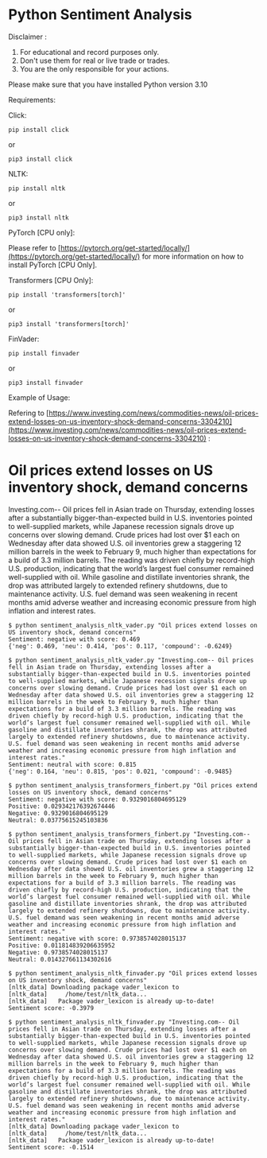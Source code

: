 # Python Sentiment Analysis

Disclaimer :
1. For educational and record purposes only.
2. Don't use them for real or live trade or trades.
3. You are the only responsible for your actions. 

Please make sure that you have installed Python version 3.10

Requirements:

Click:

`
pip install click
`

or

`
pip3 install click
`


NLTK:

`pip install nltk`

or

`pip3 install nltk`

PyTorch [CPU only]:

Please refer to [https://pytorch.org/get-started/locally/](https://pytorch.org/get-started/locally/) for more information on how to install PyTorch [CPU Only].

Transformers [CPU Only]:

`pip install 'transformers[torch]'`

or

`pip3 install 'transformers[torch]'`

FinVader:

`pip install finvader`

or 

`pip3 install finvader`

Example of Usage:

Refering to [https://www.investing.com/news/commodities-news/oil-prices-extend-losses-on-us-inventory-shock-demand-concerns-3304210](https://www.investing.com/news/commodities-news/oil-prices-extend-losses-on-us-inventory-shock-demand-concerns-3304210) :

<h1>Oil prices extend losses on US inventory shock, demand concerns</h1>

<p>Investing.com-- Oil prices fell in Asian trade on Thursday, extending losses after a substantially bigger-than-expected build in U.S. inventories pointed to well-supplied markets, while Japanese recession signals drove up concerns over slowing demand. Crude prices had lost over $1 each on Wednesday after data showed U.S. oil inventories grew a staggering 12 million barrels in the week to February 9, much higher than expectations for a build of 3.3 million barrels. The reading was driven chiefly by record-high U.S. production, indicating that the world’s largest fuel consumer remained well-supplied with oil. While gasoline and distillate inventories shrank, the drop was attributed largely to extended refinery shutdowns, due to maintenance activity. U.S. fuel demand was seen weakening in recent months amid adverse weather and increasing economic pressure from high inflation and interest rates.</p>

```
$ python sentiment_analysis_nltk_vader.py "Oil prices extend losses on US inventory shock, demand concerns"
Sentiment: negative with score: 0.469
{'neg': 0.469, 'neu': 0.414, 'pos': 0.117, 'compound': -0.6249}

$ python sentiment_analysis_nltk_vader.py "Investing.com-- Oil prices fell in Asian trade on Thursday, extending losses after a substantially bigger-than-expected build in U.S. inventories pointed to well-supplied markets, while Japanese recession signals drove up concerns over slowing demand. Crude prices had lost over $1 each on Wednesday after data showed U.S. oil inventories grew a staggering 12 million barrels in the week to February 9, much higher than expectations for a build of 3.3 million barrels. The reading was driven chiefly by record-high U.S. production, indicating that the world’s largest fuel consumer remained well-supplied with oil. While gasoline and distillate inventories shrank, the drop was attributed largely to extended refinery shutdowns, due to maintenance activity. U.S. fuel demand was seen weakening in recent months amid adverse weather and increasing economic pressure from high inflation and interest rates."
Sentiment: neutral with score: 0.815
{'neg': 0.164, 'neu': 0.815, 'pos': 0.021, 'compound': -0.9485}
```

```
$ python sentiment_analysis_transformers_finbert.py "Oil prices extend losses on US inventory shock, demand concerns"
Sentiment: negative with score: 0.9329016804695129
Positive: 0.029342176392674446
Negative: 0.9329016804695129
Neutral: 0.03775615245103836

$ python sentiment_analysis_transformers_finbert.py "Investing.com-- Oil prices fell in Asian trade on Thursday, extending losses after a substantially bigger-than-expected build in U.S. inventories pointed to well-supplied markets, while Japanese recession signals drove up concerns over slowing demand. Crude prices had lost over $1 each on Wednesday after data showed U.S. oil inventories grew a staggering 12 million barrels in the week to February 9, much higher than expectations for a build of 3.3 million barrels. The reading was driven chiefly by record-high U.S. production, indicating that the world’s largest fuel consumer remained well-supplied with oil. While gasoline and distillate inventories shrank, the drop was attributed largely to extended refinery shutdowns, due to maintenance activity. U.S. fuel demand was seen weakening in recent months amid adverse weather and increasing economic pressure from high inflation and interest rates."
Sentiment: negative with score: 0.9738574028015137
Positive: 0.011814839206635952
Negative: 0.9738574028015137
Neutral: 0.014327661134302616
```

```
$ python sentiment_analysis_nltk_finvader.py "Oil prices extend losses on US inventory shock, demand concerns"
[nltk_data] Downloading package vader_lexicon to
[nltk_data]     /home/test/nltk_data...
[nltk_data]   Package vader_lexicon is already up-to-date!
Sentiment score: -0.3979

$ python sentiment_analysis_nltk_finvader.py "Investing.com-- Oil prices fell in Asian trade on Thursday, extending losses after a substantially bigger-than-expected build in U.S. inventories pointed to well-supplied markets, while Japanese recession signals drove up concerns over slowing demand. Crude prices had lost over $1 each on Wednesday after data showed U.S. oil inventories grew a staggering 12 million barrels in the week to February 9, much higher than expectations for a build of 3.3 million barrels. The reading was driven chiefly by record-high U.S. production, indicating that the world’s largest fuel consumer remained well-supplied with oil. While gasoline and distillate inventories shrank, the drop was attributed largely to extended refinery shutdowns, due to maintenance activity. U.S. fuel demand was seen weakening in recent months amid adverse weather and increasing economic pressure from high inflation and interest rates."
[nltk_data] Downloading package vader_lexicon to
[nltk_data]     /home/test/nltk_data...
[nltk_data]   Package vader_lexicon is already up-to-date!
Sentiment score: -0.1514
```
